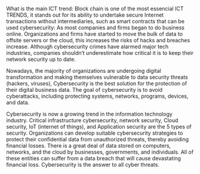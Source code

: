 What is the main ICT trend: Block chain is one of the most essencial ICT TRENDS, it stands out for its ability to undertake secure Internet transactions without intermediaries, such as smart contracts that can be used
cybersecurity: As most companies and firms began to do business online. Organizations and firms have started to move the bulk of data to offsite servers or the cloud, this increases the risks of hacks and breaches increase. Although cybersecurity crimes have alarmed major tech industries, companies shouldn’t underestimate how critical it is to keep their network security up to date.

Nowadays, the majority of organizations are undergoing digital transformation and making themselves vulnerable to data security threats (hackers, viruses), Cybersecurity is the best solution for the protection of their digital business data. The goal of cybersecurity is to avoid cyberattacks, including protecting systems, networks, programs, devices, and data.

Cybersecurity is now a growing trend in the information technology industry. Critical infrastructure cybersecurity, network security, Cloud security, IoT (internet of things), and Application security are the 5 types of security. Organizations can develop suitable cybersecurity strategies to protect their confidential data from unauthorized threats, thereby avoiding financial losses. There is a great deal of data stored on computers, networks, and the cloud by businesses, governments, and individuals. All of these entities can suffer from a data breach that will cause devastating financial loss. Cybersecurity is the answer to all cyber threats.
